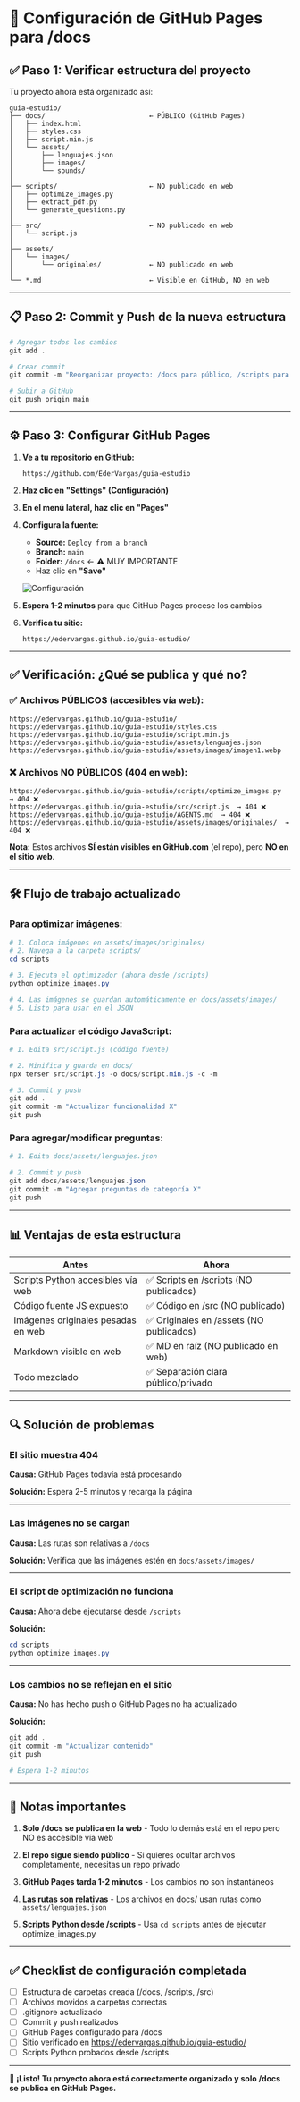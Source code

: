 # 🚀 Configuración de GitHub Pages para /docs

## ✅ Paso 1: Verificar estructura del proyecto

Tu proyecto ahora está organizado así:

```
guia-estudio/
├── docs/                          ← PÚBLICO (GitHub Pages)
│   ├── index.html
│   ├── styles.css
│   ├── script.min.js
│   └── assets/
│       ├── lenguajes.json
│       ├── images/
│       └── sounds/
│
├── scripts/                       ← NO publicado en web
│   ├── optimize_images.py
│   ├── extract_pdf.py
│   └── generate_questions.py
│
├── src/                           ← NO publicado en web
│   └── script.js
│
├── assets/
│   └── images/
│       └── originales/            ← NO publicado en web
│
└── *.md                           ← Visible en GitHub, NO en web
```

---

## 📋 Paso 2: Commit y Push de la nueva estructura

```powershell
# Agregar todos los cambios
git add .

# Crear commit
git commit -m "Reorganizar proyecto: /docs para público, /scripts para Python"

# Subir a GitHub
git push origin main
```

---

## ⚙️ Paso 3: Configurar GitHub Pages

1. **Ve a tu repositorio en GitHub:**
   ```
   https://github.com/EderVargas/guia-estudio
   ```

2. **Haz clic en "Settings" (Configuración)**

3. **En el menú lateral, haz clic en "Pages"**

4. **Configura la fuente:**
   - **Source:** `Deploy from a branch`
   - **Branch:** `main`
   - **Folder:** `/docs` ← ⚠️ MUY IMPORTANTE
   - Haz clic en **"Save"**

   ![Configuración](https://i.imgur.com/example.png)

5. **Espera 1-2 minutos** para que GitHub Pages procese los cambios

6. **Verifica tu sitio:**
   ```
   https://edervargas.github.io/guia-estudio/
   ```

---

## ✅ Verificación: ¿Qué se publica y qué no?

### ✅ Archivos PÚBLICOS (accesibles vía web):

```
https://edervargas.github.io/guia-estudio/
https://edervargas.github.io/guia-estudio/styles.css
https://edervargas.github.io/guia-estudio/script.min.js
https://edervargas.github.io/guia-estudio/assets/lenguajes.json
https://edervargas.github.io/guia-estudio/assets/images/imagen1.webp
```

### ❌ Archivos NO PÚBLICOS (404 en web):

```
https://edervargas.github.io/guia-estudio/scripts/optimize_images.py  → 404 ❌
https://edervargas.github.io/guia-estudio/src/script.js  → 404 ❌
https://edervargas.github.io/guia-estudio/AGENTS.md  → 404 ❌
https://edervargas.github.io/guia-estudio/assets/images/originales/  → 404 ❌
```

**Nota:** Estos archivos **SÍ están visibles en GitHub.com** (el repo), pero **NO en el sitio web**.

---

## 🛠️ Flujo de trabajo actualizado

### Para optimizar imágenes:

```powershell
# 1. Coloca imágenes en assets/images/originales/
# 2. Navega a la carpeta scripts/
cd scripts

# 3. Ejecuta el optimizador (ahora desde /scripts)
python optimize_images.py

# 4. Las imágenes se guardan automáticamente en docs/assets/images/
# 5. Listo para usar en el JSON
```

### Para actualizar el código JavaScript:

```powershell
# 1. Edita src/script.js (código fuente)

# 2. Minifica y guarda en docs/
npx terser src/script.js -o docs/script.min.js -c -m

# 3. Commit y push
git add .
git commit -m "Actualizar funcionalidad X"
git push
```

### Para agregar/modificar preguntas:

```powershell
# 1. Edita docs/assets/lenguajes.json

# 2. Commit y push
git add docs/assets/lenguajes.json
git commit -m "Agregar preguntas de categoría X"
git push
```

---

## 📊 Ventajas de esta estructura

| Antes | Ahora |
|-------|-------|
| Scripts Python accesibles vía web | ✅ Scripts en /scripts (NO publicados) |
| Código fuente JS expuesto | ✅ Código en /src (NO publicado) |
| Imágenes originales pesadas en web | ✅ Originales en /assets (NO publicados) |
| Markdown visible en web | ✅ MD en raíz (NO publicado en web) |
| Todo mezclado | ✅ Separación clara público/privado |

---

## 🔍 Solución de problemas

### El sitio muestra 404

**Causa:** GitHub Pages todavía está procesando

**Solución:** Espera 2-5 minutos y recarga la página

---

### Las imágenes no se cargan

**Causa:** Las rutas son relativas a `/docs`

**Solución:** Verifica que las imágenes estén en `docs/assets/images/`

---

### El script de optimización no funciona

**Causa:** Ahora debe ejecutarse desde `/scripts`

**Solución:**
```powershell
cd scripts
python optimize_images.py
```

---

### Los cambios no se reflejan en el sitio

**Causa:** No has hecho push o GitHub Pages no ha actualizado

**Solución:**
```powershell
git add .
git commit -m "Actualizar contenido"
git push

# Espera 1-2 minutos
```

---

## 📝 Notas importantes

1. **Solo /docs se publica en la web** - Todo lo demás está en el repo pero NO es accesible vía web

2. **El repo sigue siendo público** - Si quieres ocultar archivos completamente, necesitas un repo privado

3. **GitHub Pages tarda 1-2 minutos** - Los cambios no son instantáneos

4. **Las rutas son relativas** - Los archivos en docs/ usan rutas como `assets/lenguajes.json`

5. **Scripts Python desde /scripts** - Usa `cd scripts` antes de ejecutar optimize_images.py

---

## ✅ Checklist de configuración completada

- [ ] Estructura de carpetas creada (/docs, /scripts, /src)
- [ ] Archivos movidos a carpetas correctas
- [ ] .gitignore actualizado
- [ ] Commit y push realizados
- [ ] GitHub Pages configurado para /docs
- [ ] Sitio verificado en https://edervargas.github.io/guia-estudio/
- [ ] Scripts Python probados desde /scripts

---

**🎉 ¡Listo! Tu proyecto ahora está correctamente organizado y solo /docs se publica en GitHub Pages.**
